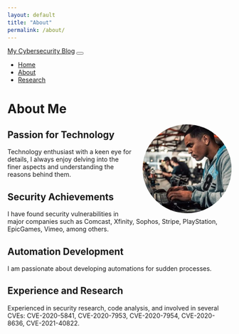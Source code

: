 ```yaml
---
layout: default
title: "About"
permalink: /about/
---
```


<nav class="navbar navbar-expand-lg navbar-dark bg-dark">
  <div class="container">
    <a class="navbar-brand" href="/">My Cybersecurity Blog</a>
    <button class="navbar-toggler" type="button" data-toggle="collapse" data-target="#navbarNav" aria-controls="navbarNav" aria-expanded="false" aria-label="Toggle navigation">
      <span class="navbar-toggler-icon"></span>
    </button>
    <div class="collapse navbar-collapse" id="navbarNav">
      <ul class="navbar-nav ml-auto">
        <li class="nav-item">
          <a class="nav-link" href="/">Home</a>
        </li>
        <li class="nav-item">
          <a class="nav-link" href="/about/">About</a>
        </li>
        <li class="nav-item">
          <a class="nav-link" href="/research/">Research</a>
        </li>
      </ul>
    </div>
  </div>
</nav>

# About Me

<img src="/assets/images/profile.jpeg" alt="Profile Picture" style="float: right; border-radius: 50%; width: 200px; height: 200px; margin-left: 20px;">

## Passion for Technology

Technology enthusiast with a keen eye for details, I always enjoy delving into the finer aspects and understanding the reasons behind them.

## Security Achievements

I have found security vulnerabilities in major companies such as Comcast, Xfinity, Sophos, Stripe, PlayStation, EpicGames, Vimeo, among others.

## Automation Development

I am passionate about developing automations for sudden processes.

## Experience and Research

Experienced in security research, code analysis, and involved in several CVEs: CVE-2020-5841, CVE-2020-7953, CVE-2020-7954, CVE-2020-8636, CVE-2021-40822.
